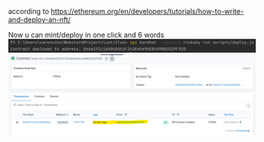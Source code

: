 according to https://ethereum.org/en/developers/tutorials/how-to-write-and-deploy-an-nft/

Now u can mint/deploy in one click and 6 words
![](https://github.com/NikkiA5/ETH_NFT/blob/main/proofs_command.png)
![](https://github.com/NikkiA5/ETH_NFT/blob/main/proofs.png)
